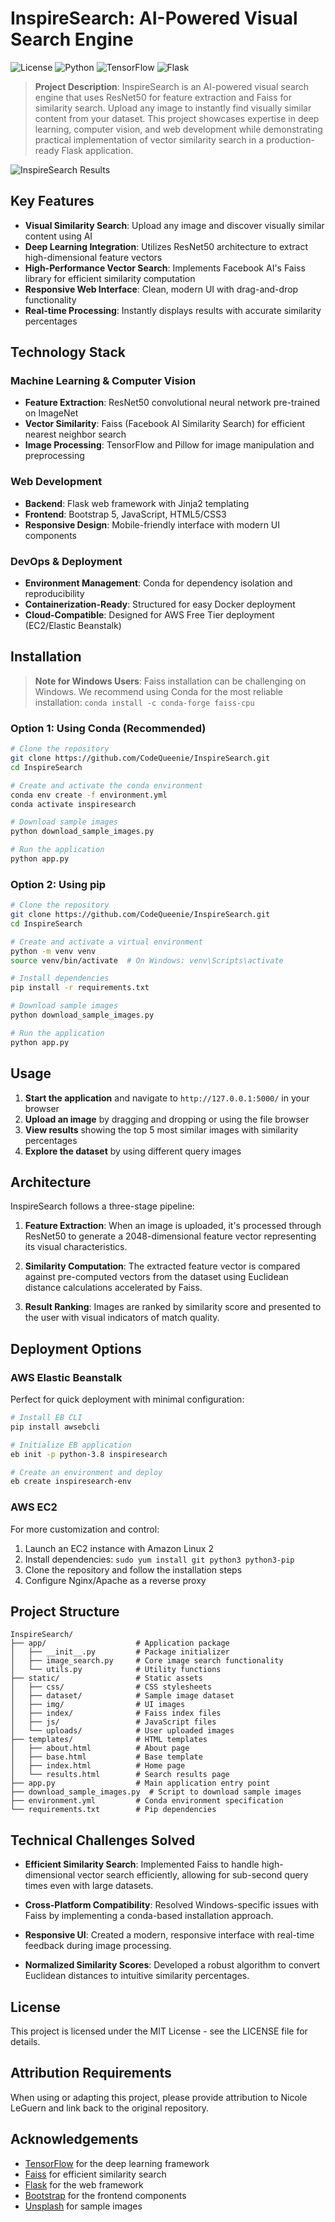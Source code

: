 # InspireSearch: AI-Powered Visual Search Engine

![License](https://img.shields.io/badge/license-MIT-blue.svg)
![Python](https://img.shields.io/badge/python-3.8%2B-blue)
![TensorFlow](https://img.shields.io/badge/tensorflow-2.4%2B-orange)
![Flask](https://img.shields.io/badge/flask-2.0%2B-green)

> **Project Description**: InspireSearch is an AI-powered visual search engine that uses ResNet50 for feature extraction and Faiss for similarity search. Upload any image to instantly find visually similar content from your dataset. This project showcases expertise in deep learning, computer vision, and web development while demonstrating practical implementation of vector similarity search in a production-ready Flask application.

![InspireSearch Results](static/img/results_screenshot.png)

## Key Features

- **Visual Similarity Search**: Upload any image and discover visually similar content using AI
- **Deep Learning Integration**: Utilizes ResNet50 architecture to extract high-dimensional feature vectors
- **High-Performance Vector Search**: Implements Facebook AI's Faiss library for efficient similarity computation
- **Responsive Web Interface**: Clean, modern UI with drag-and-drop functionality
- **Real-time Processing**: Instantly displays results with accurate similarity percentages

## Technology Stack

### Machine Learning & Computer Vision
- **Feature Extraction**: ResNet50 convolutional neural network pre-trained on ImageNet
- **Vector Similarity**: Faiss (Facebook AI Similarity Search) for efficient nearest neighbor search
- **Image Processing**: TensorFlow and Pillow for image manipulation and preprocessing

### Web Development
- **Backend**: Flask web framework with Jinja2 templating
- **Frontend**: Bootstrap 5, JavaScript, HTML5/CSS3
- **Responsive Design**: Mobile-friendly interface with modern UI components

### DevOps & Deployment
- **Environment Management**: Conda for dependency isolation and reproducibility
- **Containerization-Ready**: Structured for easy Docker deployment
- **Cloud-Compatible**: Designed for AWS Free Tier deployment (EC2/Elastic Beanstalk)

## Installation

> **Note for Windows Users**: Faiss installation can be challenging on Windows. We recommend using Conda for the most reliable installation: `conda install -c conda-forge faiss-cpu`

### Option 1: Using Conda (Recommended)

```bash
# Clone the repository
git clone https://github.com/CodeQueenie/InspireSearch.git
cd InspireSearch

# Create and activate the conda environment
conda env create -f environment.yml
conda activate inspiresearch

# Download sample images
python download_sample_images.py

# Run the application
python app.py
```

### Option 2: Using pip

```bash
# Clone the repository
git clone https://github.com/CodeQueenie/InspireSearch.git
cd InspireSearch

# Create and activate a virtual environment
python -m venv venv
source venv/bin/activate  # On Windows: venv\Scripts\activate

# Install dependencies
pip install -r requirements.txt

# Download sample images
python download_sample_images.py

# Run the application
python app.py
```

## Usage

1. **Start the application** and navigate to `http://127.0.0.1:5000/` in your browser
2. **Upload an image** by dragging and dropping or using the file browser
3. **View results** showing the top 5 most similar images with similarity percentages
4. **Explore the dataset** by using different query images

## Architecture

InspireSearch follows a three-stage pipeline:

1. **Feature Extraction**: When an image is uploaded, it's processed through ResNet50 to generate a 2048-dimensional feature vector representing its visual characteristics.

2. **Similarity Computation**: The extracted feature vector is compared against pre-computed vectors from the dataset using Euclidean distance calculations accelerated by Faiss.

3. **Result Ranking**: Images are ranked by similarity score and presented to the user with visual indicators of match quality.

## Deployment Options

### AWS Elastic Beanstalk
Perfect for quick deployment with minimal configuration:

```bash
# Install EB CLI
pip install awsebcli

# Initialize EB application
eb init -p python-3.8 inspiresearch

# Create an environment and deploy
eb create inspiresearch-env
```

### AWS EC2
For more customization and control:

1. Launch an EC2 instance with Amazon Linux 2
2. Install dependencies: `sudo yum install git python3 python3-pip`
3. Clone the repository and follow the installation steps
4. Configure Nginx/Apache as a reverse proxy

## Project Structure

```
InspireSearch/
├── app/                    # Application package
│   ├── __init__.py         # Package initializer
│   ├── image_search.py     # Core image search functionality
│   └── utils.py            # Utility functions
├── static/                 # Static assets
│   ├── css/                # CSS stylesheets
│   ├── dataset/            # Sample image dataset
│   ├── img/                # UI images
│   ├── index/              # Faiss index files
│   ├── js/                 # JavaScript files
│   └── uploads/            # User uploaded images
├── templates/              # HTML templates
│   ├── about.html          # About page
│   ├── base.html           # Base template
│   ├── index.html          # Home page
│   └── results.html        # Search results page
├── app.py                  # Main application entry point
├── download_sample_images.py  # Script to download sample images
├── environment.yml         # Conda environment specification
└── requirements.txt        # Pip dependencies
```

## Technical Challenges Solved

- **Efficient Similarity Search**: Implemented Faiss to handle high-dimensional vector search efficiently, allowing for sub-second query times even with large datasets.
  
- **Cross-Platform Compatibility**: Resolved Windows-specific issues with Faiss by implementing a conda-based installation approach.

- **Responsive UI**: Created a modern, responsive interface with real-time feedback during image processing.

- **Normalized Similarity Scores**: Developed a robust algorithm to convert Euclidean distances to intuitive similarity percentages.

## License

This project is licensed under the MIT License - see the LICENSE file for details.

## Attribution Requirements

When using or adapting this project, please provide attribution to Nicole LeGuern and link back to the original repository.

## Acknowledgements

- [TensorFlow](https://www.tensorflow.org/) for the deep learning framework
- [Faiss](https://github.com/facebookresearch/faiss) for efficient similarity search
- [Flask](https://flask.palletsprojects.com/) for the web framework
- [Bootstrap](https://getbootstrap.com/) for the frontend components
- [Unsplash](https://unsplash.com/) for sample images
